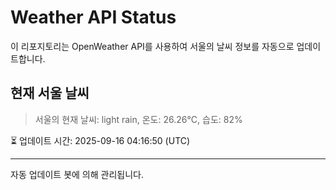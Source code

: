 
# Weather API Status

이 리포지토리는 OpenWeather API를 사용하여 서울의 날씨 정보를 자동으로 업데이트합니다.

## 현재 서울 날씨
> 서울의 현재 날씨: light rain, 온도: 26.26°C, 습도: 82%

⏳ 업데이트 시간: 2025-09-16 04:16:50 (UTC)

---
자동 업데이트 봇에 의해 관리됩니다.
